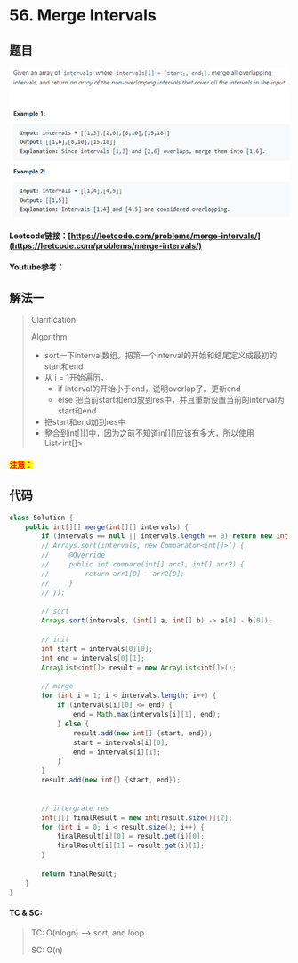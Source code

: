 # 56. Merge Intervals

## 题目

![](<../../.gitbook/assets/image (34) (1).png>)

#### Leetcode链接：[https://leetcode.com/problems/merge-intervals/](https://leetcode.com/problems/merge-intervals/)

#### Youtube参考：

## 解法一

> Clarification:&#x20;
>
> Algorithm:&#x20;
>
> * sort一下interval数组。把第一个interval的开始和结尾定义成最初的start和end
> * 从 i = 1开始遍历，
>   * if interval的开始小于end，说明overlap了。更新end
>   * else 把当前start和end放到res中，并且重新设置当前的interval为start和end
> * 把start和end加到res中
> * 整合到int\[]\[]中，因为之前不知道in\[]\[]应该有多大，所以使用List\<int\[]>

#### <mark style="color:red;">注意：</mark>

## 代码

```java
class Solution {
    public int[][] merge(int[][] intervals) {
        if (intervals == null || intervals.length == 0) return new int[][] {};
        // Arrays.sort(intervals, new Comparator<int[]>() {
        //     @Override
        //     public int compare(int[] arr1, int[] arr2) {
        //         return arr1[0] - arr2[0]; 
        //     }
        // });
        
        // sort
        Arrays.sort(intervals, (int[] a, int[] b) -> a[0] - b[0]);
        
        // init
        int start = intervals[0][0];
        int end = intervals[0][1];
        ArrayList<int[]> result = new ArrayList<int[]>();
        
        // merge
        for (int i = 1; i < intervals.length; i++) {
            if (intervals[i][0] <= end) {
                end = Math.max(intervals[i][1], end);
            } else {
                result.add(new int[] {start, end});
                start = intervals[i][0];
                end = intervals[i][1];
            }
        }
        result.add(new int[] {start, end});
        
        
        // intergrate res
        int[][] finalResult = new int[result.size()][2];
        for (int i = 0; i < result.size(); i++) {
            finalResult[i][0] = result.get(i)[0];
            finalResult[i][1] = result.get(i)[1];
        } 
        
        return finalResult;
    }
}
```

#### TC & SC:&#x20;

> TC: O(nlogn) --> sort, and loop
>
> SC: O(n)
